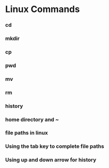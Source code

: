 # Linux Commands 

### cd

### mkdir

### cp

### pwd

### mv

### rm

### history

### home directory and ~

### file paths in linux

### Using the tab key to complete file paths

### Using up and down arrow for history


